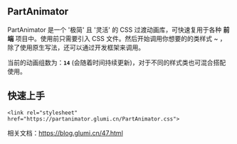 ## PartAnimator 
PartAnimator 是一个 '极简' 且 '灵活' 的 CSS 过渡动画库，可快速复用于各种 **前端** 项目中。使用前只需要引入 CSS 文件。然后开始调用你想要的的类样式 ~ ，除了使用原生写法，还可以通过开发框架来调用。

当前的动画组数为：**``14``** (会随着时间持续更新)，对于不同的样式类也可混合搭配使用。

## 快速上手
```
<link rel="stylesheet" href="https://partanimator.glumi.cn/PartAnimator.css">
```
相关文档：https://blog.glumi.cn/47.html
